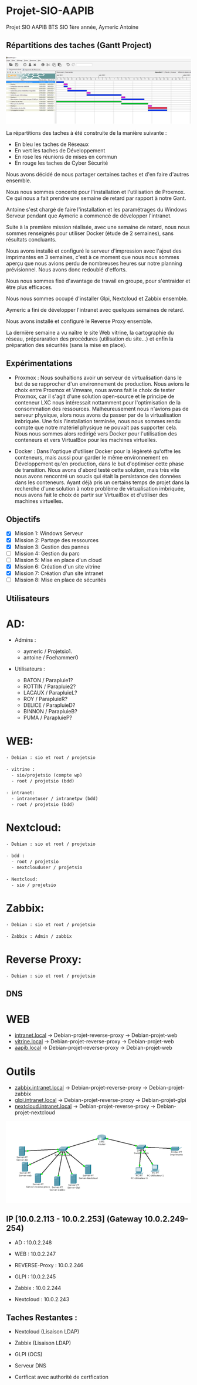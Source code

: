 # Projet-SIO-AAPIB
 Projet SIO AAPIB BTS SIO 1ère année, Aymeric Antoine
 
 ## Répartitions des taches (Gantt Project)
 
![alt text](https://github.com/aymericcucherousset/Projet-SIO-AAPIB/blob/main/GANT.png)

La répartitions des taches à été construite de la manière suivante : 

- En bleu les taches de Réseaux
- En vert les taches de Développement
- En rose les réunions de mises en commun 
- En rouge les taches de Cyber Sécurité

Nous avons décidé de nous partager certaines taches et d'en faire d'autres ensemble. 

Nous nous sommes concerté pour l'installation et l'utilisation de Proxmox. Ce qui nous a fait prendre une semaine de retard par rapport à notre Gant.

Antoine s'est chargé de faire l'installation et les paramétrages du Windows Serveur pendant que Aymeric a commencé de développer l'intranet.

Suite à la première mission réalisée, avec une semaine de retard, nous nous sommes renseignés pour utiliser Docker (étude de 2 semaines), sans résultats concluants.  

Nous avons installé et configuré le serveur d'impression avec l'ajout des imprimantes en 3 semaines, c'est à ce moment que nous nous sommes aperçu que nous avions perdu de nombreuses heures sur notre planning prévisionnel. Nous avons donc redoublé d'efforts.

Nous nous sommes fixé d'avantage de travail en groupe, pour s'entraider et être plus efficaces.

Nous nous sommes occupé d'installer Glpi, Nextcloud et Zabbix ensemble.

Aymeric a fini de développer l'intranet avec quelques semaines de retard.

Nous avons installé et configuré le Reverse Proxy ensemble.

La dernière semaine a vu naître le site Web vitrine, la cartographie du réseau, prépararation des procédures (utilisation du site...) et enfin la préparation des sécurités (sans la mise en place).

## Expérimentations

- Proxmox : 
      Nous souhaitions avoir un serveur de virtualisation dans le but de se rapprocher d'un environnement de production. Nous avions le choix entre Proxmox et Vmware, nous avons fait le choix de tester Proxmox, car il s'agit d'une solution open-source et le principe de conteneur LXC nous intéressait nottamment pour l'optimisation de la consommation des ressources. Malheureusement nous n'avions pas de serveur physique, alors nous avons du passer par de la virtualisation imbriquée. Une fois l'installation terminée, nous nous sommes rendu compte que notre matériel physique ne pouvait pas supporter cela. Nous nous sommes alors redirigé vers Docker pour l'utilisation des conteneurs et vers VirtualBox pour les machines virtuelles.
      
-  Docker :
      Dans l'optique d'utiliser Docker pour la légèreté qu'offre les conteneurs, mais aussi pour garder le même environnement en Développement qu'en production, dans le but d'optimiser cette phase de transition. Nous avons d'abord testé cette solution, mais très vite nous avons rencontré un soucis qui était la persistance des données dans les conteneurs. Ayant déjà pris un certains temps de projet dans la recherche d'une solution à notre problème de virtualisation imbriquée, nous avons fait le choix de partir sur VirtualBox et d'utiliser des machines virtuelles.
      
## Objectifs

- [x] Mission 1: Windows Serveur
- [x] Mission 2: Partage des ressources
- [x] Mission 3: Gestion des pannes
- [ ] Mission 4: Gestion du parc
- [ ] Mission 5: Mise en place d'un cloud
- [x] Mission 6: Création d'un site vitrine
- [x] Mission 7: Création d'un site intranet
- [ ] Mission 8: Mise en place de sécurités

## Utilisateurs

  # AD:
  
   - Admins :
     - aymeric / Projetsio1.
     - antoine / Foehammer0

   - Utilisateurs : 
     - BATON / Parapluie1?
     - ROTTIN / Parapluie2?
     - LACAUX / ParapluieL?
     - ROY / ParapluieR?
     - DELICE / ParapluieD?
     - BINNON / ParapluieB?
     - PUMA / ParapluieP?
    
  # WEB:
    - Debian : sio et root / projetsio
    
    - vitrine : 
      - sio/projetsio (compte wp)
      - root / projetsio (bdd)
      
    - intranet:
      - intranetuser / intranetpw (bdd)
      - root / projetsio (bdd)
      
 # Nextcloud:
    - Debian : sio et root / projetsio
    
    - bdd : 
      - root / projetsio 
      - nextclouduser / projetsio
      
    - Nextcloud:
      - sio / projetsio
      
 
  # Zabbix:
    - Debian : sio et root / projetsio
    
    - Zabbix : Admin / zabbix

  # Reverse Proxy:
    - Debian : sio et root / projetsio

## DNS

  # WEB 
  - [intranet.local](http://intranet.local) -> Debian-projet-reverse-proxy -> Debian-projet-web
  - [vitrine.local](http://vitrine.local)   -> Debian-projet-reverse-proxy -> Debian-projet-web
  - [aapib.local](http://aapib.local)       -> Debian-projet-reverse-proxy -> Debian-projet-web
  
  # Outils 
  - [zabbix.intranet.local](http://zabbix.intranet.local)       -> Debian-projet-reverse-proxy -> Debian-projet-zabbix
  - [glpi.intranet.local](http://glpi.intranet.local)           -> Debian-projet-reverse-proxy -> Debian-projet-glpi
  - [nextcloud.intranet.local](http://nextcloud.intranet.local) -> Debian-projet-reverse-proxy -> Debian-projet-nextcloud

![alt text](https://github.com/aymericcucherousset/Projet-SIO-AAPIB/blob/main/Mission%204_%20Gestion%20du%20parc/Reseau.PNG)

## IP [10.0.2.113 - 10.0.2.253] (Gateway 10.0.2.249-254)

  - AD            : 10.0.2.248

  - WEB           : 10.0.2.247
  - REVERSE-Proxy : 10.0.2.246
  - GLPI          : 10.0.2.245
  - Zabbix        : 10.0.2.244
  - Nextcloud     : 10.0.2.243
 

## Taches Restantes :

  - Nextcloud (Lisaison LDAP)
  - Zabbix    (Lisaison LDAP)
  - GLPI      (OCS)

  - Serveur DNS

  - Certficat avec authorité de certfication
